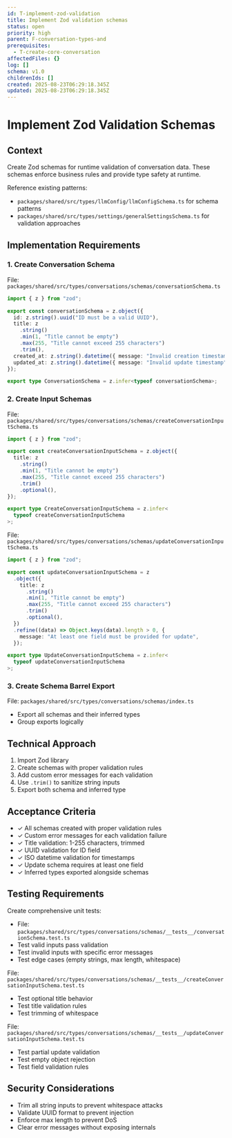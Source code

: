 ```yaml
---
id: T-implement-zod-validation
title: Implement Zod validation schemas
status: open
priority: high
parent: F-conversation-types-and
prerequisites:
  - T-create-core-conversation
affectedFiles: {}
log: []
schema: v1.0
childrenIds: []
created: 2025-08-23T06:29:18.345Z
updated: 2025-08-23T06:29:18.345Z
---
```


# Implement Zod Validation Schemas

## Context

Create Zod schemas for runtime validation of conversation data. These schemas enforce business rules and provide type safety at runtime.

Reference existing patterns:

- `packages/shared/src/types/llmConfig/llmConfigSchema.ts` for schema patterns
- `packages/shared/src/types/settings/generalSettingsSchema.ts` for validation approaches

## Implementation Requirements

### 1. Create Conversation Schema

File: `packages/shared/src/types/conversations/schemas/conversationSchema.ts`

```typescript
import { z } from "zod";

export const conversationSchema = z.object({
  id: z.string().uuid("ID must be a valid UUID"),
  title: z
    .string()
    .min(1, "Title cannot be empty")
    .max(255, "Title cannot exceed 255 characters")
    .trim(),
  created_at: z.string().datetime({ message: "Invalid creation timestamp" }),
  updated_at: z.string().datetime({ message: "Invalid update timestamp" }),
});

export type ConversationSchema = z.infer<typeof conversationSchema>;
```

### 2. Create Input Schemas

File: `packages/shared/src/types/conversations/schemas/createConversationInputSchema.ts`

```typescript
import { z } from "zod";

export const createConversationInputSchema = z.object({
  title: z
    .string()
    .min(1, "Title cannot be empty")
    .max(255, "Title cannot exceed 255 characters")
    .trim()
    .optional(),
});

export type CreateConversationInputSchema = z.infer<
  typeof createConversationInputSchema
>;
```

File: `packages/shared/src/types/conversations/schemas/updateConversationInputSchema.ts`

```typescript
import { z } from "zod";

export const updateConversationInputSchema = z
  .object({
    title: z
      .string()
      .min(1, "Title cannot be empty")
      .max(255, "Title cannot exceed 255 characters")
      .trim()
      .optional(),
  })
  .refine((data) => Object.keys(data).length > 0, {
    message: "At least one field must be provided for update",
  });

export type UpdateConversationInputSchema = z.infer<
  typeof updateConversationInputSchema
>;
```

### 3. Create Schema Barrel Export

File: `packages/shared/src/types/conversations/schemas/index.ts`

- Export all schemas and their inferred types
- Group exports logically

## Technical Approach

1. Import Zod library
2. Create schemas with proper validation rules
3. Add custom error messages for each validation
4. Use `.trim()` to sanitize string inputs
5. Export both schema and inferred type

## Acceptance Criteria

- ✓ All schemas created with proper validation rules
- ✓ Custom error messages for each validation failure
- ✓ Title validation: 1-255 characters, trimmed
- ✓ UUID validation for ID field
- ✓ ISO datetime validation for timestamps
- ✓ Update schema requires at least one field
- ✓ Inferred types exported alongside schemas

## Testing Requirements

Create comprehensive unit tests:

- File: `packages/shared/src/types/conversations/schemas/__tests__/conversationSchema.test.ts`
- Test valid inputs pass validation
- Test invalid inputs with specific error messages
- Test edge cases (empty strings, max length, whitespace)

File: `packages/shared/src/types/conversations/schemas/__tests__/createConversationInputSchema.test.ts`

- Test optional title behavior
- Test title validation rules
- Test trimming of whitespace

File: `packages/shared/src/types/conversations/schemas/__tests__/updateConversationInputSchema.test.ts`

- Test partial update validation
- Test empty object rejection
- Test field validation rules

## Security Considerations

- Trim all string inputs to prevent whitespace attacks
- Validate UUID format to prevent injection
- Enforce max length to prevent DoS
- Clear error messages without exposing internals
